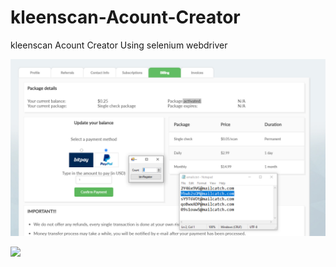 # kleenscan-Acount-Creator
kleenscan Acount Creator Using selenium webdriver


![](Capture.PNG)




![](Acountf.gif)
